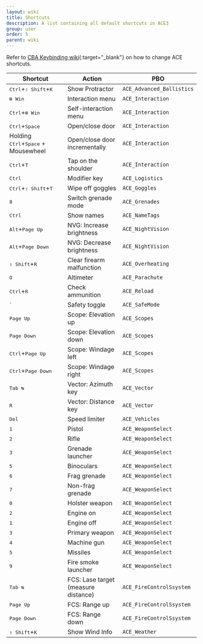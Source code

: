 ```yaml
---
layout: wiki
title: Shortcuts
description: A list containing all default shortcuts in ACE3
group: user
order: 5
parent: wiki
---
```


Refer to [CBA Keybinding wiki](https://github.com/CBATeam/CBA_A3/wiki/Keybinding){:target="_blank"} on how to change ACE shortcuts.

<table>
    <thead>
        <tr>
            <th>Shortcut</th>
            <th>Action</th>
            <th>PBO</th>
        </tr>
    </thead>
    <tbody>
         <tr>
            <td><kbd>Ctrl</kbd>+<kbd>⇧&nbsp;Shift</kbd>+<kbd>K</kbd></td>
            <td>Show Protractor</td>
            <td><code>ACE_Advanced_Ballistics</code></td>
        </tr>
         <tr>
            <td><kbd>⊞&nbsp;Win</kbd></td>
            <td>Interaction menu</td>
            <td><code>ACE_Interaction</code></td>
        </tr>
        <tr>
            <td><kbd>Ctrl</kbd>+<kbd>⊞&nbsp;Win</kbd></td>
            <td>Self-interaction menu</td>
            <td><code>ACE_Interaction</code></td>
        </tr>
         <tr>
            <td><kbd>Ctrl</kbd>+<kbd>Space</kbd></td>
            <td>Open/close door</td>
            <td><code>ACE_Interaction</code></td>
        </tr>
        <tr>
            <td>Holding <kbd>Ctrl</kbd>+<kbd>Space</kbd> + Mousewheel</td>
            <td>Open/close door incrementally</td>
            <td><code>ACE_Interaction</code></td>
        </tr>
         <tr>
            <td><kbd>Ctrl</kbd>+<kbd>T</kbd></td>
            <td>Tap on the shoulder</td>
            <td><code>ACE_Interaction</code></td>
        </tr>
        <tr>
            <td><kbd>Ctrl</kbd></td>
            <td>Modifier key</td>
            <td><code>ACE_Logistics</code></td>
        </tr>
        <tr>
            <td><kbd>Ctrl</kbd>+<kbd>⇧&nbsp;Shift</kbd>+<kbd>T</kbd></td>
            <td>Wipe off goggles</td>
            <td><code>ACE_Goggles</code></td>
        </tr>
        <tr>
            <td><kbd>8</kbd></td>
            <td>Switch grenade mode</td>
            <td><code>ACE_Grenades</code></td>
        </tr>
        <tr>
            <td><kbd>Ctrl</kbd></td>
            <td>Show names</td>
            <td><code>ACE_NameTags</code></td>
        </tr>
        <tr>
            <td><kbd>Alt</kbd>+<kbd>Page&nbsp;Up</kbd></td>
            <td>NVG: Increase brightness</td>
            <td><code>ACE_NightVision</code></td>
        </tr>
        <tr>
            <td><kbd>Alt</kbd>+<kbd>Page&nbsp;Down</kbd></td>
            <td>NVG: Decrease brightness</td>
            <td><code>ACE_NightVision</code></td>
        </tr>
        <tr>
            <td><kbd>⇧&nbsp;Shift</kbd>+<kbd>R</kbd></td>
            <td>Clear firearm malfunction</td>
            <td><code>ACE_Overheating</code></td>
        </tr>
        <tr>
            <td><kbd>O</kbd></td>
            <td>Altimeter</td>
            <td><code>ACE_Parachute</code></td>
        </tr>
        <tr>
            <td><kbd>Ctrl</kbd>+<kbd>R</kbd></td>
            <td>Check ammunition</td>
            <td><code>ACE_Reload</code></td>
        </tr>
        <tr>
            <td><kbd>`</kbd></td>
            <td>Safety toggle</td>
            <td><code>ACE_SafeMode</code></td>
        </tr>
        <tr>
            <td><kbd>Page&nbsp;Up</kbd></td>
            <td>Scope: Elevation up</td>
            <td><code>ACE_Scopes</code></td>
        </tr>
        <tr>
            <td><kbd>Page&nbsp;Down</kbd></td>
            <td>Scope: Elevation down</td>
            <td><code>ACE_Scopes</code></td>
        </tr>
        <tr>
            <td><kbd>Ctrl</kbd>+<kbd>Page&nbsp;Up</kbd></td>
            <td>Scope: Windage left</td>
            <td><code>ACE_Scopes</code></td>
        </tr>
        <tr>
            <td><kbd>Ctrl</kbd>+<kbd>Page&nbsp;Down</kbd></td>
            <td>Scope: Windage right</td>
            <td><code>ACE_Scopes</code></td>
        </tr>
        <tr>
            <td><kbd>Tab&nbsp;↹</kbd></td>
            <td>Vector: Azimuth key</td>
            <td><code>ACE_Vector</code></td>
        </tr>
        <tr>
            <td><kbd>R</kbd></td>
            <td>Vector: Distance key</td>
            <td><code>ACE_Vector</code></td>
        </tr>
        <tr>
            <td><kbd>Del</kbd></td>
            <td>Speed limiter</td>
            <td><code>ACE_Vehicles</code></td>
        </tr>
        <tr>
            <td><kbd>1</kbd></td>
            <td>Pistol</td>
            <td><code>ACE_WeaponSelect</code></td>
        </tr>
        <tr>
            <td><kbd>2</kbd></td>
            <td>Rifle</td>
            <td><code>ACE_WeaponSelect</code></td>
        </tr>
        <tr>
            <td><kbd>3</kbd></td>
            <td>Grenade launcher</td>
            <td><code>ACE_WeaponSelect</code></td>
        </tr>
        <tr>
            <td><kbd>5</kbd></td>
            <td>Binoculars</td>
            <td><code>ACE_WeaponSelect</code></td>
        </tr>
        <tr>
            <td><kbd>6</kbd></td>
            <td>Frag grenade</td>
            <td><code>ACE_WeaponSelect</code></td>
        </tr>
        <tr>
            <td><kbd>7</kbd></td>
            <td>Non-frag grenade</td>
            <td><code>ACE_WeaponSelect</code></td>
        </tr>
        <tr>
            <td><kbd>0</kbd></td>
            <td>Holster weapon</td>
            <td><code>ACE_WeaponSelect</code></td>
        </tr>
        <tr>
            <td><kbd>2</kbd></td>
            <td>Engine on</td>
            <td><code>ACE_WeaponSelect</code></td>
        </tr>
        <tr>
            <td><kbd>1</kbd></td>
            <td>Engine off</td>
            <td><code>ACE_WeaponSelect</code></td>
        </tr>
        <tr>
            <td><kbd>3</kbd></td>
            <td>Primary weapon</td>
            <td><code>ACE_WeaponSelect</code></td>
        </tr>
        <tr>
            <td><kbd>4</kbd></td>
            <td>Machine gun</td>
            <td><code>ACE_WeaponSelect</code></td>
        </tr>
        <tr>
            <td><kbd>5</kbd></td>
            <td>Missiles</td>
            <td><code>ACE_WeaponSelect</code></td>
        </tr>
        <tr>
            <td><kbd>9</kbd></td>
            <td>Fire smoke launcher</td>
            <td><code>ACE_WeaponSelect</code></td>
        </tr>
        <tr>
            <td><kbd>Tab&nbsp;↹</kbd></td>
            <td>FCS: Lase target (measure distance)</td>
            <td><code>ACE_FireControlSsystem</code></td>
        </tr>
        <tr>
            <td><kbd>Page&nbsp;Up</kbd></td>
            <td>FCS: Range up</td>
            <td><code>ACE_FireControlSsystem</code></td>
        </tr>
        <tr>
            <td><kbd>Page&nbsp;Down</kbd></td>
            <td>FCS: Range down</td>
            <td><code>ACE_FireControlSsystem</code></td>
        </tr>
         <tr>
            <td><kbd>⇧&nbsp;Shift</kbd>+<kbd>K</kbd></td>
            <td>Show Wind Info</td>
            <td><code>ACE_Weather</code></td>
        </tr>
    </tbody>
</table>
